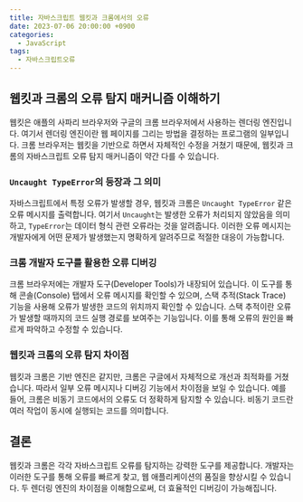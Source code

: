 ```yaml
---
title: 자바스크립트 웹킷과 크롬에서의 오류
date: 2023-07-06 20:00:00 +0900
categories:
  - JavaScript
tags:
  - 자바스크립트오류
---
```


## 웹킷과 크롬의 오류 탐지 매커니즘 이해하기

웹킷은 애플의 사파리 브라우저와 구글의 크롬 브라우저에서 사용하는 렌더링 엔진입니다. 여기서 렌더링 엔진이란 웹 페이지를 그리는 방법을 결정하는 프로그램의 일부입니다. 크롬 브라우저는 웹킷을 기반으로 하면서 자체적인 수정을 거쳤기 때문에, 웹킷과 크롬의 자바스크립트 오류 탐지 매커니즘이 약간 다를 수 있습니다.

### `Uncaught TypeError`의 등장과 그 의미

자바스크립트에서 특정 오류가 발생할 경우, 웹킷과 크롬은 `Uncaught TypeError` 같은 오류 메시지를 출력합니다. 여기서 `Uncaught`는 발생한 오류가 처리되지 않았음을 의미하고, `TypeError`는 데이터 형식 관련 오류라는 것을 알려줍니다. 이러한 오류 메시지는 개발자에게 어떤 문제가 발생했는지 명확하게 알려주므로 적절한 대응이 가능합니다.

### 크롬 개발자 도구를 활용한 오류 디버깅

크롬 브라우저에는 개발자 도구(Developer Tools)가 내장되어 있습니다. 이 도구를 통해 콘솔(Console) 탭에서 오류 메시지를 확인할 수 있으며, 스택 추적(Stack Trace) 기능을 사용해 오류가 발생한 코드의 위치까지 확인할 수 있습니다. 스택 추적이란 오류가 발생할 때까지의 코드 실행 경로를 보여주는 기능입니다. 이를 통해 오류의 원인을 빠르게 파악하고 수정할 수 있습니다.

### 웹킷과 크롬의 오류 탐지 차이점

웹킷과 크롬은 기반 엔진은 같지만, 크롬은 구글에서 자체적으로 개선과 최적화를 거쳤습니다. 따라서 일부 오류 메시지나 디버깅 기능에서 차이점을 보일 수 있습니다. 예를 들어, 크롬은 비동기 코드에서의 오류도 더 정확하게 탐지할 수 있습니다. 비동기 코드란 여러 작업이 동시에 실행되는 코드를 의미합니다.

## 결론

웹킷과 크롬은 각각 자바스크립트 오류를 탐지하는 강력한 도구를 제공합니다. 개발자는 이러한 도구를 통해 오류를 빠르게 찾고, 웹 애플리케이션의 품질을 향상시킬 수 있습니다. 두 렌더링 엔진의 차이점을 이해함으로써, 더 효율적인 디버깅이 가능해집니다.